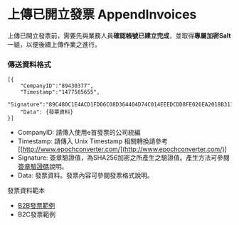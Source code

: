 # 上傳已開立發票 AppendInvoices


上傳已開立發票前，需要先與業務人員**確認帳號已建立完成**，並取得**專屬加密Salt**一組，以便後續上傳作業之進行。

### 傳送資料格式

```
[{
    "CompanyID":"89430377",
    "Timestamp":"1477585655",
    "Signature":"89C480C1E4ACD1FD06C08D364404D74C014EEEDCDD8FE026EA2018B311A96D16",
    "Data": {發票資料}
}]
```
* CompanyID: 請傳入使用e首發票的公司統編
* Timestamp: 請傳入 Unix Timestamp 相關轉換請參考 [[http://www.epochconverter.com/](http://www.epochconverter.com/)]
* Signature: 簽章驗證值，為SHA256加密之所產生之驗證值。產生方法可參閱[簽章驗證碼](signature.md)說明。
* Data: 發票資料。發票內容可參閱發票格式說明。

發票資料範本
* [B2B發票範例](https://sl-pd.gitbooks.io/einvoice_api/content/b2bfa-piao-fan-li.html)
* B2C發票範例

